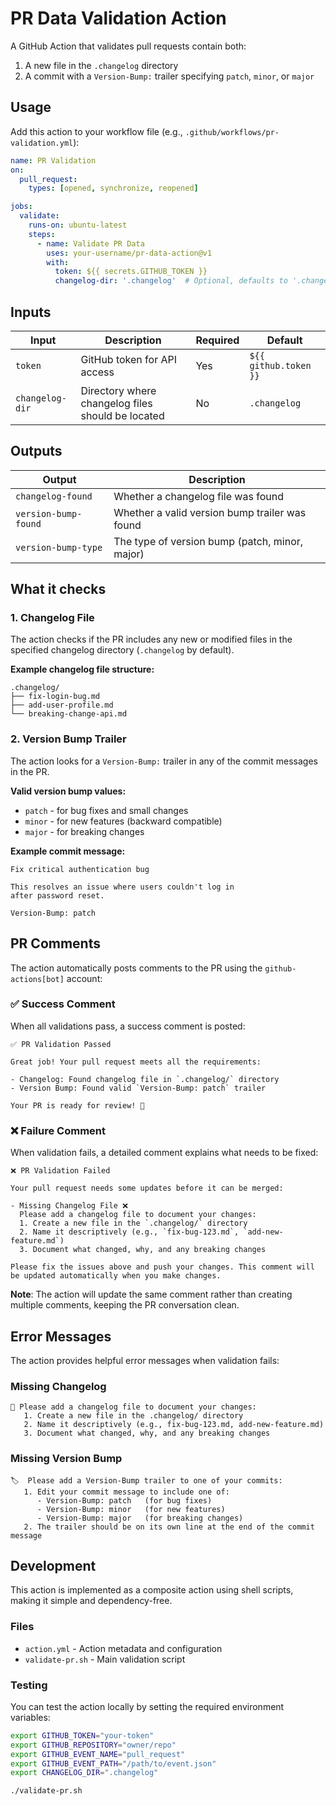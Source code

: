 # PR Data Validation Action

A GitHub Action that validates pull requests contain both:
1. A new file in the `.changelog` directory
2. A commit with a `Version-Bump:` trailer specifying `patch`, `minor`, or `major`

## Usage

Add this action to your workflow file (e.g., `.github/workflows/pr-validation.yml`):

```yaml
name: PR Validation
on:
  pull_request:
    types: [opened, synchronize, reopened]

jobs:
  validate:
    runs-on: ubuntu-latest
    steps:
      - name: Validate PR Data
        uses: your-username/pr-data-action@v1
        with:
          token: ${{ secrets.GITHUB_TOKEN }}
          changelog-dir: '.changelog'  # Optional, defaults to '.changelog'
```

## Inputs

| Input | Description | Required | Default |
|-------|-------------|----------|---------|
| `token` | GitHub token for API access | Yes | `${{ github.token }}` |
| `changelog-dir` | Directory where changelog files should be located | No | `.changelog` |

## Outputs

| Output | Description |
|--------|-------------|
| `changelog-found` | Whether a changelog file was found |
| `version-bump-found` | Whether a valid version bump trailer was found |
| `version-bump-type` | The type of version bump (patch, minor, major) |

## What it checks

### 1. Changelog File
The action checks if the PR includes any new or modified files in the specified changelog directory (`.changelog` by default).

**Example changelog file structure:**
```
.changelog/
├── fix-login-bug.md
├── add-user-profile.md
└── breaking-change-api.md
```

### 2. Version Bump Trailer
The action looks for a `Version-Bump:` trailer in any of the commit messages in the PR.

**Valid version bump values:**
- `patch` - for bug fixes and small changes
- `minor` - for new features (backward compatible)
- `major` - for breaking changes

**Example commit message:**
```
Fix critical authentication bug

This resolves an issue where users couldn't log in
after password reset.

Version-Bump: patch
```

## PR Comments

The action automatically posts comments to the PR using the `github-actions[bot]` account:

### ✅ Success Comment
When all validations pass, a success comment is posted:
```
✅ PR Validation Passed

Great job! Your pull request meets all the requirements:

- Changelog: Found changelog file in `.changelog/` directory
- Version Bump: Found valid `Version-Bump: patch` trailer

Your PR is ready for review! 🚀
```

### ❌ Failure Comment
When validation fails, a detailed comment explains what needs to be fixed:
```
❌ PR Validation Failed

Your pull request needs some updates before it can be merged:

- Missing Changelog File ❌
  Please add a changelog file to document your changes:
  1. Create a new file in the `.changelog/` directory
  2. Name it descriptively (e.g., `fix-bug-123.md`, `add-new-feature.md`)
  3. Document what changed, why, and any breaking changes

Please fix the issues above and push your changes. This comment will be updated automatically when you make changes.
```

**Note**: The action will update the same comment rather than creating multiple comments, keeping the PR conversation clean.

## Error Messages

The action provides helpful error messages when validation fails:

### Missing Changelog
```
📝 Please add a changelog file to document your changes:
   1. Create a new file in the .changelog/ directory
   2. Name it descriptively (e.g., fix-bug-123.md, add-new-feature.md)
   3. Document what changed, why, and any breaking changes
```

### Missing Version Bump
```
🏷️  Please add a Version-Bump trailer to one of your commits:
   1. Edit your commit message to include one of:
      - Version-Bump: patch   (for bug fixes)
      - Version-Bump: minor   (for new features)
      - Version-Bump: major   (for breaking changes)
   2. The trailer should be on its own line at the end of the commit message
```

## Development

This action is implemented as a composite action using shell scripts, making it simple and dependency-free.

### Files
- `action.yml` - Action metadata and configuration
- `validate-pr.sh` - Main validation script

### Testing
You can test the action locally by setting the required environment variables:

```bash
export GITHUB_TOKEN="your-token"
export GITHUB_REPOSITORY="owner/repo"
export GITHUB_EVENT_NAME="pull_request"
export GITHUB_EVENT_PATH="/path/to/event.json"
export CHANGELOG_DIR=".changelog"

./validate-pr.sh
```
